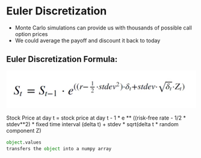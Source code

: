 # Euler Discretization

* Monte Carlo simulations can provide us with thousands of possible call option prices
* We could average the payoff and discount it back to today

## Euler Discretization Formula:

![](euler_discretization.png)

Stock Price at day t = stock price at day t - 1 * e ** ((risk-free rate - 1/2 * stdev**2) * fixed time interval (delta t) + stdev * sqrt(delta t * random component Z)

```python
object.values
transfers the object into a numpy array
```
